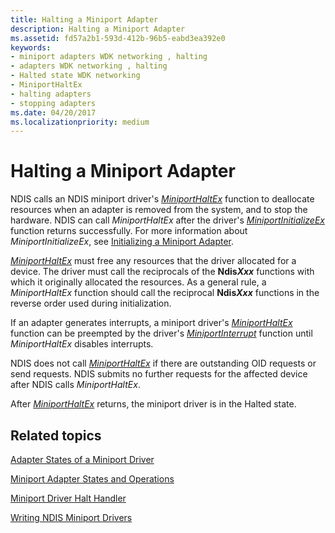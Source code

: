 ```yaml
---
title: Halting a Miniport Adapter
description: Halting a Miniport Adapter
ms.assetid: fd57a2b1-593d-412b-96b5-eabd3ea392e0
keywords:
- miniport adapters WDK networking , halting
- adapters WDK networking , halting
- Halted state WDK networking
- MiniportHaltEx
- halting adapters
- stopping adapters
ms.date: 04/20/2017
ms.localizationpriority: medium
---
```


# Halting a Miniport Adapter





NDIS calls an NDIS miniport driver's [*MiniportHaltEx*](https://msdn.microsoft.com/library/windows/hardware/ff559388) function to deallocate resources when an adapter is removed from the system, and to stop the hardware. NDIS can call *MiniportHaltEx* after the driver's [*MiniportInitializeEx*](https://msdn.microsoft.com/library/windows/hardware/ff559389) function returns successfully. For more information about *MiniportInitializeEx*, see [Initializing a Miniport Adapter](initializing-a-miniport-adapter.md).

[*MiniportHaltEx*](https://msdn.microsoft.com/library/windows/hardware/ff559388) must free any resources that the driver allocated for a device. The driver must call the reciprocals of the **Ndis*Xxx*** functions with which it originally allocated the resources. As a general rule, a *MiniportHaltEx* function should call the reciprocal **Ndis*Xxx*** functions in the reverse order used during initialization.

If an adapter generates interrupts, a miniport driver's [*MiniportHaltEx*](https://msdn.microsoft.com/library/windows/hardware/ff559388) function can be preempted by the driver's [*MiniportInterrupt*](https://msdn.microsoft.com/library/windows/hardware/ff559395) function until *MiniportHaltEx* disables interrupts.

NDIS does not call [*MiniportHaltEx*](https://msdn.microsoft.com/library/windows/hardware/ff559388) if there are outstanding OID requests or send requests. NDIS submits no further requests for the affected device after NDIS calls *MiniportHaltEx*.

After [*MiniportHaltEx*](https://msdn.microsoft.com/library/windows/hardware/ff559388) returns, the miniport driver is in the Halted state.

## Related topics


[Adapter States of a Miniport Driver](adapter-states-of-a-miniport-driver.md)

[Miniport Adapter States and Operations](miniport-adapter-states-and-operations.md)

[Miniport Driver Halt Handler](halt-handler.md)

[Writing NDIS Miniport Drivers](writing-ndis-miniport-drivers.md)

 

 






